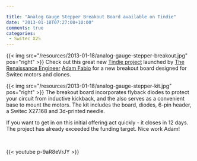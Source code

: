```yaml
---

title: "Analog Gauge Stepper Breakout Board available on Tindie"
date: "2013-01-18T07:27:00+10:00"
comments: true
categories:
 - Switec X25
---
```


{{< img src="/resources/2013-01-18/analog-gauge-stepper-breakout.jpg" pos="right" >}}
Check out this great new [Tindie project](https://tindie.com/shops/TheRengineer/analog-gauge-stepper-breakout-board/)
launched by [The Renaissance Engineer](http://www.therengineer.com/) [Adam Fabio](https://twitter.com/ajfabio)
for a new breakout board designed for Switec motors and clones.

<!--more-->

{{< img src="/resources/2013-01-18/analog-gauge-stepper-kit.jpg" pos="right" >}}
The breakout board incorporates flyback diodes to protect your circuit from inductive kickback, and
the also serves as a convenient base to mount the motors.  The kit includes
the board, diodes, 6-pin header, a Switec X27.168 and 3d-printed needle.

If you want to get in on this initial offering act quickly - it closes
in 12 days.  The project has already exceeded the funding target.
Nice work Adam!

<br clear="both"/>

{{< youtube  p-9aR8eVrJY >}}
